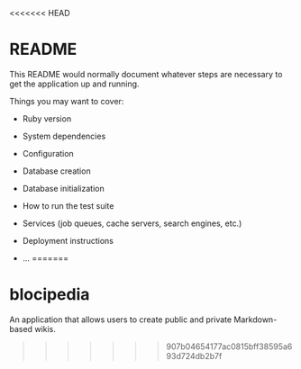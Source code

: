 <<<<<<< HEAD
# README

This README would normally document whatever steps are necessary to get the
application up and running.

Things you may want to cover:

* Ruby version

* System dependencies

* Configuration

* Database creation

* Database initialization

* How to run the test suite

* Services (job queues, cache servers, search engines, etc.)

* Deployment instructions

* ...
=======
# blocipedia
 An application that allows users to create public and private Markdown-based wikis.
>>>>>>> 907b04654177ac0815bff38595a693d724db2b7f
